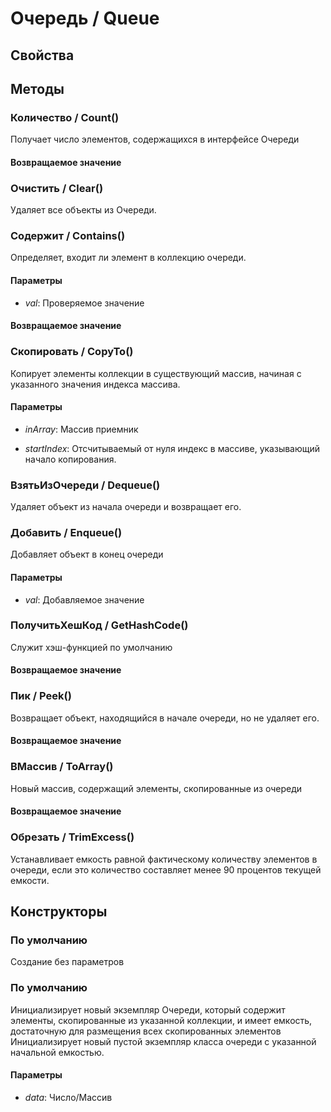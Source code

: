 
# Очередь / Queue

    
    
  
## Свойства
    
## Методы
    
### Количество / Count()
    
    
    
Получает число элементов, содержащихся в интерфейсе Очереди


  
  
#### Возвращаемое значение

### Очистить / Clear()
    
    
    
Удаляет все объекты из Очереди.


  
  
### Содержит / Contains()
    
    
    
Определяет, входит ли элемент в коллекцию очереди.


  
  
#### Параметры

* *val*: Проверяемое значение

#### Возвращаемое значение

### Скопировать / CopyTo()
    
    
    
Копирует элементы коллекции в существующий массив, начиная с указанного значения индекса массива.


  
  
#### Параметры

* *inArray*: Массив приемник

* *startIndex*: Отсчитываемый от нуля индекс в массиве, указывающий начало копирования.

### ВзятьИзОчереди / Dequeue()
    
    
    
Удаляет объект из начала очереди и возвращает его.


  
  
### Добавить / Enqueue()
    
    
    
Добавляет объект в конец очереди


  
  
#### Параметры

* *val*: Добавляемое значение

### ПолучитьХешКод / GetHashCode()
    
    
    
Служит хэш-функцией по умолчанию


  
  
#### Возвращаемое значение

### Пик / Peek()
    
    
    
Возвращает объект, находящийся в начале очереди, но не удаляет его.


  
  
#### Возвращаемое значение

### ВМассив / ToArray()
    
    
    
Новый массив, содержащий элементы, скопированные из очереди


  
  
#### Возвращаемое значение

### Обрезать / TrimExcess()
    
    
    
Устанавливает емкость равной фактическому количеству элементов в очереди, если это количество составляет менее 90 процентов текущей емкости.


  
  
## Конструкторы

  
### По умолчанию
    
    
Создание без параметров


  
  
### По умолчанию
    
    
Инициализирует новый экземпляр Очереди, который содержит элементы, скопированные из указанной коллекции, и имеет емкость, достаточную для размещения всех скопированных элементов
Инициализирует новый пустой экземпляр класса очереди с указанной начальной емкостью.


  
  
#### Параметры

* *data*: Число/Массив
